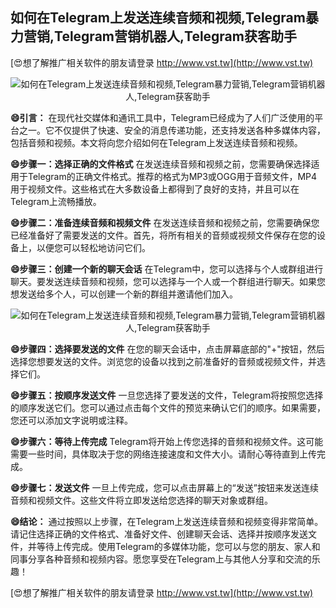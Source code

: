 ## **如何在Telegram上发送连续音频和视频,Telegram暴力营销,Telegram营销机器人,Telegram获客助手**

[😍想了解推广相关软件的朋友请登录 http://www.vst.tw](http://www.vst.tw)

 <center><img src="https://vst.tw/MP4/tuiguang/png/4.png" alt="如何在Telegram上发送连续音频和视频,Telegram暴力营销,Telegram营销机器人,Telegram获客助手"></center>

**😄引言：**
在现代社交媒体和通讯工具中，Telegram已经成为了人们广泛使用的平台之一。它不仅提供了快速、安全的消息传递功能，还支持发送各种多媒体内容，包括音频和视频。本文将向您介绍如何在Telegram上发送连续音频和视频。

**😄步骤一：选择正确的文件格式**
在发送连续音频和视频之前，您需要确保选择适用于Telegram的正确文件格式。推荐的格式为MP3或OGG用于音频文件，MP4用于视频文件。这些格式在大多数设备上都得到了良好的支持，并且可以在Telegram上流畅播放。

**😄步骤二：准备连续音频和视频文件**
在发送连续音频和视频之前，您需要确保您已经准备好了需要发送的文件。首先，将所有相关的音频或视频文件保存在您的设备上，以便您可以轻松地访问它们。

**😄步骤三：创建一个新的聊天会话**
在Telegram中，您可以选择与个人或群组进行聊天。要发送连续音频和视频，您可以选择与一个人或一个群组进行聊天。如果您想发送给多个人，可以创建一个新的群组并邀请他们加入。

 <center><img src="https://vst.tw/MP4/tuiguang/png/2.png" alt="如何在Telegram上发送连续音频和视频,Telegram暴力营销,Telegram营销机器人,Telegram获客助手"></center>

**😄步骤四：选择要发送的文件**
在您的聊天会话中，点击屏幕底部的"+"按钮，然后选择您想要发送的文件。浏览您的设备以找到之前准备好的音频或视频文件，并选择它们。

**😄步骤五：按顺序发送文件**
一旦您选择了要发送的文件，Telegram将按照您选择的顺序发送它们。您可以通过点击每个文件的预览来确认它们的顺序。如果需要，您还可以添加文字说明或注释。

**😄步骤六：等待上传完成**
Telegram将开始上传您选择的音频和视频文件。这可能需要一些时间，具体取决于您的网络连接速度和文件大小。请耐心等待直到上传完成。

**😄步骤七：发送文件**
一旦上传完成，您可以点击屏幕上的“发送”按钮来发送连续音频和视频文件。这些文件将立即发送给您选择的聊天对象或群组。

**😄结论：**
通过按照以上步骤，在Telegram上发送连续音频和视频变得非常简单。请记住选择正确的文件格式、准备好文件、创建聊天会话、选择并按顺序发送文件，并等待上传完成。使用Telegram的多媒体功能，您可以与您的朋友、家人和同事分享各种音频和视频内容。愿您享受在Telegram上与其他人分享和交流的乐趣！

[😍想了解推广相关软件的朋友请登录 http://www.vst.tw](http://www.vst.tw)



